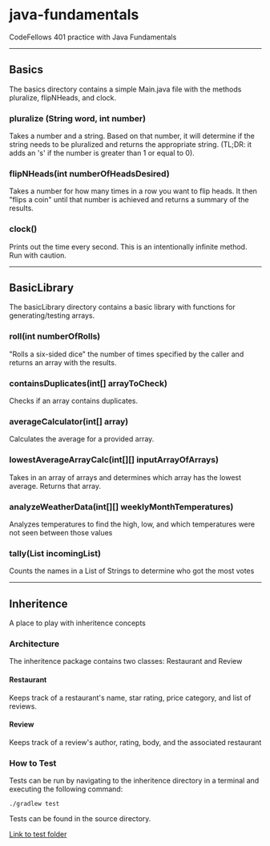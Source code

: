 # java-fundamentals
CodeFellows 401 practice with Java Fundamentals

___
## Basics
The basics directory contains a simple Main.java file with the methods pluralize, flipNHeads, and clock.

### pluralize (String word, int number) 
Takes a number and a string. Based on that number, it will determine if the string needs to be pluralized and returns the appropriate string. (TL;DR: it adds an 's' if the number is greater than 1 or equal to 0).

### flipNHeads(int numberOfHeadsDesired)
Takes a number for how many times in a row you want to flip heads. It then "flips a coin" until that number is achieved and returns a summary of the results. 

### clock()
Prints out the time every second. This is an intentionally infinite method. Run with caution. 

___
## BasicLibrary
The basicLibrary directory contains a basic library with functions for generating/testing arrays.

### roll(int numberOfRolls)
"Rolls a six-sided dice" the number of times specified by the caller and returns an array with the results.

### containsDuplicates(int[] arrayToCheck)
Checks if an array contains duplicates.

### averageCalculator(int[] array)
Calculates the average for a provided array.

### lowestAverageArrayCalc(int[][] inputArrayOfArrays)
Takes in an array of arrays and determines which array has the lowest average. Returns that array. 

### analyzeWeatherData(int[][] weeklyMonthTemperatures)
Analyzes temperatures to find the high, low, and which temperatures were not seen between those values

### tally(List<String> incomingList)
Counts the names in a List of Strings to determine who got the most votes

___
## Inheritence
A place to play with inheritence concepts

### Architecture

The inheritence package contains two classes: Restaurant and Review

#### Restaurant

Keeps track of a restaurant's name, star rating, price category, and list of reviews.

#### Review
Keeps track of a review's author, rating, body, and the associated restaurant

### How to Test

Tests can be run by navigating to the inheritence directory in a terminal and executing the following command:

``` ./gradlew test ```

Tests can be found in the source directory.

[Link to test folder](./inheritence/src/test/java/inheritence)
